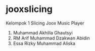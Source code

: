 # jooxslicing

Kelompok 1 Slicing Joox Music Player

1. Muhammad Akhilla Ghautsyi
2. RM Arif Muhammad Dzakwan Abidin
3. Essa Rizky Muhammad Aliska
